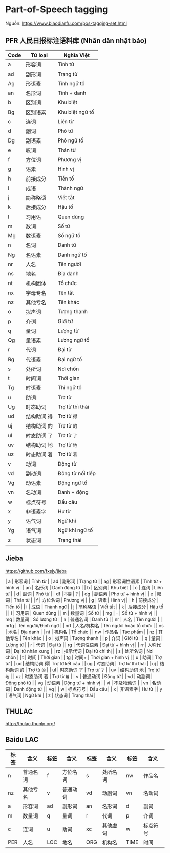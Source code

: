 # Part-of-Speech tagging

Nguồn: https://www.biaodianfu.com/pos-tagging-set.html

## PFR 人民日报标注语料库 (Nhân dân nhật báo)

| Code | Từ loại | Nghĩa Việt |
| ---- | ------- | ---------- |
| a | 形容词 | Tính từ |
| ad | 副形词 | Trạng từ |
| Ag | 形语素 | Tính ngữ tố |
| an | 名形词 | Tính + danh |
| b | 区别词 | Khu biệt |
| Bg | 区别语素 | Khu biệt ngữ tố |
| c | 连词 | Liên từ |
| d | 副词 | Phó từ |
| Dg | 副语素 | Phó ngữ tố |
| e | 叹词 | Thán từ |
| f | 方位词 | Phương vị |
| g | 语素 | Hình vị |
| h | 前接成分 | Tiền tố |
| i | 成语 | Thành ngữ |
| j | 简称略语 | Viết tắt |
| k | 后接成分 | Hậu tố |
| l | 习用语 | Quen dùng |
| m | 数词 | Số từ |
| Mg | 数语素 | Số ngữ tố |
| n | 名词 | Danh từ |
| Ng | 名语素 | Danh ngữ tố |
| nr | 人名 | Tên người |
| ns | 地名 | Địa danh |
| nt | 机构团体 | Tổ chức |
| nx | 字母专名 | Tên tắt |
| nz | 其他专名 | Tên khác |
| o | 拟声词 | Tượng thanh |
| p | 介词 | Giới từ |
| q | 量词 | Lượng từ |
| Qg | 量语素 | Lượng ngữ tố |
| r | 代词 | Đại từ |
| Rg | 代语素 | Đại ngữ tố |
| s | 处所词 | Nơi chốn |
| t | 时间词 | Thời gian |
| Tg | 时语素 | Thì ngữ tố |
| u | 助词 | Trợ từ |
| Ug | 时态助词 | Trợ từ thì thái |
| ud | 结构助词 得| Trợ từ `得` |
| uj | 结构助词 的 | Trợ từ `的` |
| ul | 时态助词 了 | Trợ từ `了` |
| uv | 结构助词 地 | Trợ từ `地` |
| uz | 时态助词 着 | Trợ từ `着` |
| v | 动词 | Động từ |
| vd | 副动词 | Động từ nối tiếp |
| Vg | 动语素 | Động ngữ tố |
| vn | 名动词 | Danh + động |
| w | 标点符号 | Dấu câu |
| x | 非语素字 | Hư từ |
| y | 语气词 | Ngữ khí |
| Yg | 语气词 | Ngữ khí ngữ tố |
| z | 状态词 | Trạng thái |

## Jieba

https://github.com/fxsjy/jieba

| a | 形容词 | Tính từ |
| ad | 副形词 | Trạng từ |
| ag | 形容词性语素 | Tính từ + hình vị |
| an | 名形词 | Danh động từ |
| b | 区别词 | Khu biệt |
| c | 连词 | Liên từ |
| d | 副词 | Phó từ |
| df | `不要` | ? |
| dg | 副语素 | Phó từ + hình vị |
| e | 叹词 | Thán từ |
| f | 方位名词 | Phương vị |
| g | 语素 | Hình vị |
| h | 前接成分 | Tiền tố |
| i | 成语 | Thành ngữ |
| j | 简称略语 | Viết tắt |
| k | 后接成分 | Hậu tố |
| l | 习用语 | Quen dùng |
| m | 数量词 | Số từ |
| mg | - | Số từ + hình vị |
| mq | 数量词 | Số lượng từ |
| n | 普通名词 | Danh từ |
| nr | 人名 | Tên người |
| nrfg | Tên người/Định ngữ |
| nrt | 人名/机构名 | Tên người hoặc tổ chức |
| ns | 地名 | Địa danh |
| nt | 机构名 | Tổ chức |
| nw | 作品名 | Tác phẩm |
| nz | 其他专名 | Tên khác |
| o | 拟声词 | Tượng thanh |
| p | 介词 | Giới từ |
| q | 量词 | Lượng từ |
| r | 代词 | Đại từ |
| rg | 代词性语素 | Đại từ + hình vị |
| rr | 人称代词 | Đại từ nhân xưng |
| rz | 指示代词 | Đại từ chỉ thị |
| s | 处所名词 | Nơi chốn |
| t | 时间 | Thời gian |
| tg | 时间+ | Thời gian + hình vị |
| u | 助词 | Trợ từ |
| ud | 结构助词 得| Trợ từ kết cấu |
| ug | 时态助词 | Trợ từ thì thái |
| uj | 结构助词 的 | Trợ từ `的` |
| ul | 时态助词 了 | Trợ từ `了` |
| uv | 结构助词 地 | Trợ từ `地` |
| uz | 时态助词 着 | Trợ từ `着` |
| v | 普通动词 | Động từ |
| vd | 动副词 | Động phó từ |
| vg | 动语素 | Dộng từ + hình vị |
| vi | 不及物动词 |
| vn | 名动词 | Danh động từ |
| vq |
| w | 标点符号 | Dấu câu |
| x | 非语素字 | Hư từ |
| y | 语气词 | Ngữ khí |
| z | 状态词 | Trạng thái |

## THULAC

http://thulac.thunlp.org/

## Baidu LAC

| 标签 | 含义     | 标签 | 含义     | 标签 | 含义     | 标签 | 含义     |
| ---- | -------- | ---- | -------- | ---- | -------- | ---- | -------- |
| n    | 普通名词 | f    | 方位名词 | s    | 处所名词  | nw   | 作品名   |
| nz   | 其他专名 | v    | 普通动词 | vd   | 动副词   | vn   | 名动词   |
| a    | 形容词   | ad   | 副形词   | an   | 名形词   | d    | 副词     |
| m    | 数量词   | q    | 量词     | r    | 代词     | p    | 介词     |
| c    | 连词     | u    | 助词     | xc   | 其他虚词 | w    | 标点符号 |
| PER  | 人名     | LOC  | 地名     | ORG  | 机构名   | TIME | 时间     |
